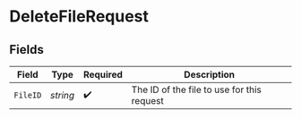 # DeleteFileRequest


## Fields

| Field                                      | Type                                       | Required                                   | Description                                |
| ------------------------------------------ | ------------------------------------------ | ------------------------------------------ | ------------------------------------------ |
| `FileID`                                   | *string*                                   | :heavy_check_mark:                         | The ID of the file to use for this request |